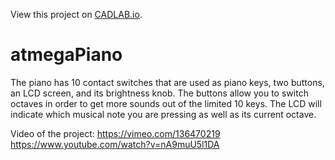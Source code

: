 View this project on [CADLAB.io](https://cadlab.io/project/1201). 

# atmegaPiano
The piano has 10 contact switches that are used as piano keys, two buttons, an LCD screen, and its brightness knob. The buttons allow you to switch octaves in order to get
more sounds out of the limited 10 keys.
The LCD will indicate which musical note you are pressing as well as its current octave.

Video of the project:
https://vimeo.com/136470219
https://www.youtube.com/watch?v=nA9muU5l1DA
